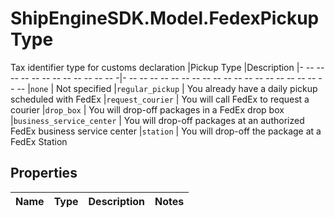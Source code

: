 # ShipEngineSDK.Model.FedexPickupType
Tax identifier type for customs declaration  |Pickup Type               |Description |- -- -- -- -- -- -- -- -- -- -- -- -- -|- -- -- -- -- -- -- -- -- -- -- -- -- -- -- -- -- -- -- -- -- |`none`                    | Not specified |`regular_pickup`          | You already have a daily pickup scheduled with FedEx |`request_courier`         | You will call FedEx to request a courier |`drop_box`                | You will drop-off packages in a FedEx drop box |`business_service_center` | You will drop-off packages at an authorized FedEx business service center |`station`                 | You will drop-off the package at a FedEx Station 

## Properties

Name | Type | Description | Notes
------------ | ------------- | ------------- | -------------


